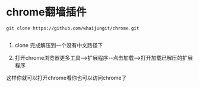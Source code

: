 #  chrome翻墙插件
```
git clone https://github.com/whaijungit/chrome.git


```

1. clone 完成解压到一个没有中文路径下

2. 打开chrome浏览器更多工具-->扩展程序--点击加载-->打开加载已解压的扩展程序

这样你就可以打开chrome看你也可以访问chrome了
